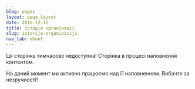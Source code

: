 ```yaml
---
blog: pages
layout: page_layout
date: 2016-12-12
title: Історія організації
slug: istorija-organizaciji
nav_tab: about
---
```


<p class="lead">Ця сторінка тимчасово недоступна! Сторінка в процесі наповнення контентом.</p>

На даний момент ми активно працюємо над її наповненням. Вибачте за незручності!
